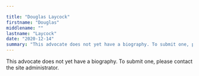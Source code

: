 ```yaml
---

title: "Douglas Laycock"
firstname: "Douglas"
middlename: ""
lastname: "Laycock"
date: "2020-12-14"
summary: "This advocate does not yet have a biography. To submit one, please contact the site administrator."
---
```

This advocate does not yet have a biography. To submit one, please contact the site administrator.

